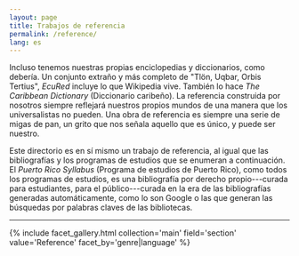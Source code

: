 ```yaml
---
layout: page
title: Trabajos de referencia
permalink: /reference/
lang: es
---
```


Incluso tenemos nuestras propias enciclopedias y diccionarios, como debería. Un conjunto extraño y más completo de "Tlön, Uqbar, Orbis Tertius", *EcuRed* incluye lo que Wikipedia vive. También lo hace *The Caribbean Dictionary* (Diccionario caribeño). La referencia construida por nosotros siempre reflejará nuestros propios mundos de una manera que los universalistas no pueden. Una obra de referencia es siempre una serie de migas de pan, un grito que nos señala aquello que es único, y puede ser nuestro.

Este directorio es en sí mismo un trabajo de referencia, al igual que las bibliografías y los programas de estudios que se enumeran a continuación. El *Puerto Rico Syllabus* (Programa de estudios de Puerto Rico), como todos los programas de estudios, es una bibliografía por derecho propio---curada para estudiantes, para el público---curada en la era de las bibliografías generadas automáticamente, como lo son Google o las que generan las búsquedas por palabras claves de las bibliotecas.

---

{% include facet_gallery.html collection='main' field='section' value='Reference' facet_by='genre|language' %}
